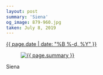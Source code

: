 ```yaml
---
layout: post
summary: 'Siena'
og_image: 879-960.jpg
taken: July 8, 2019
---
```


<div class="post">
 <time>
  <a href="/879">
   {{ page.date | date: "%B %-d, %Y" }}
  </a>
 </time>
 <a href="/879">
  <figure data-taken="7/8/2019">
   <img alt="{{ page.summary }}" sizes="(min-width: 700px) 50vw, calc(100vw - 2rem)" src="{{ site.assets_url }}/879-480.jpg" srcset="{{ site.assets_url }}/879-240.jpg 240w, {{ site.assets_url }}/879-480.jpg 480w, {{ site.assets_url }}/879-720.jpg 720w, {{ site.assets_url }}/879-960.jpg 960w"/>
  </figure>
 </a>
 <span>
  Siena
 </span>
</div>
